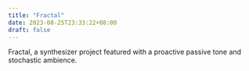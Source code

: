 ```yaml
---
title: "Fractal"
date: 2023-08-25T23:33:22+08:00
draft: false
---
```


Fractal, a synthesizer project featured with a proactive passive tone and stochastic ambience.